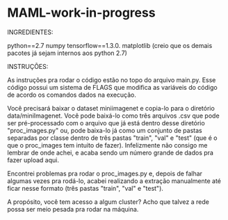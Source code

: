 # MAML-work-in-progress

INGREDIENTES:

python==2.7 numpy tensorflow==1.3.0. matplotlib (creio que os demais pacotes já sejam internos aos python 2.7)

INSTRUÇÕES:

As instruções pra rodar o código estão no topo do arquivo main.py. Esse código possui um sistema de FLAGS que modifica as variáveis do código de acordo os comandos dados na execução.

Você precisará baixar o dataset miniimagenet e copia-lo para o diretório data/miniImagenet. Você pode baixá-lo como três arquivos .csv que pode ser pré-processado com o arquivo que já está dentro desse diretório "proc_images.py" ou, pode baixa-lo já como um conjunto de pastas separadas por classe dentro de três pastas "train", "val" e "test" (que é o que o proc_images tem intuito de fazer). Infelizmente não consigo me lembrar de onde achei, e acaba sendo um número grande de dados pra fazer upload aqui.

Encontrei problemas pra rodar o proc_images.py e, depois de falhar algumas vezes pra rodá-lo, acabei realizando a extração manualmente até ficar nesse formato (três pastas "train", "val" e "test").

A propósito, você tem acesso a algum cluster? Acho que talvez a rede possa ser meio pesada pra rodar na máquina.
